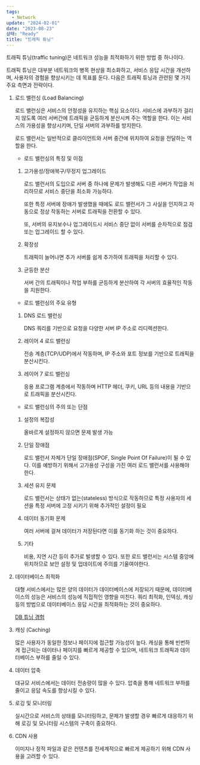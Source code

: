 ```yaml
---
tags:
  - Network
update: "2024-02-01"
date: "2023-08-23"
상태: "Ready"
title: "트래픽 튜닝"
---
```

트래픽 튜닝(traffic tuning)은 네트워크 성능을 최적화하기 위한 방법 중 하나이다.

트래픽 튜닝은 대부분 네트워크의 병목 현상을 최소화하고, 서비스 응답 시간을 개선하며, 사용자의 경험을 향상시키는 데 목표를 둔다. 다음은 트래픽 튜닝과 관련된 몇 가지 주요 측면과 전략이다.

1. 로드 밸런싱 (Load Balancing)

    로드 밸런싱은 서비스의 안정성을 유지하는 핵심 요소이다. 서비스에 과부하가 걸리지 않도록 여러 서버간에 트래픽을 균등하게 분산시켜 주는 역할을 한다. 이는 서비스의 가용성을 향상시키며, 단일 서버의 과부하를 방지한다.

    로드 밸런서는 일반적으로 클라이언트와 서버 중간에 위치하여 요청을 전달하는 역할을 한다. 

    - 로드 밸런싱의 특징 및 이점

    1. 고가용성/장애복구/무정지 업그레이드

        로드 밸런서의 도입으로 서버 중 하나에 문제가 발생해도 다른 서버가 작업을 처리하므로 서비스 중단을 최소화 가능하다. 

        또한 특정 서버에 장애가 발생했을 때에도 로드 밸런서가 그 사실을 인지하고 자동으로 정상 작동하는 서버로 트래픽을 전환할 수 있다. 

        또, 서버의 유지보수나 업그레이드시 서비스 중단 없이 서버를 순차적으로 점검 또는 업그레이드 할 수 있다. 

    1. 확장성

        트래픽이 늘어나면 추가 서버를 쉽게 추가하여 트래픽을 처리할 수 있다. 

    1. 균등한 분산

        서버 간의 트래픽이나 작업 부하를 균등하게 분산하여 각 서버의 효율적인 작동을 지원한다. 

    - 로드 밸런싱의 주요 유형

    1. DNS 로드 밸런싱

        DNS 쿼리를 기반으로 요청을 다양한 서버 IP 주소로 리디렉션한다. 

    1. 레이어 4 로드 밸런싱

        전송 계층(TCP/UDP)에서 작동하며, IP 주소와 포트 정보를 기반으로 트래픽을 분산시킨다. 

    1. 레이어 7 로드 밸런싱

        응용 프로그램 계층에서 작동하며 HTTP 헤더, 쿠키, URL 등의 내용을 기반으로 트래픽을 분산시킨다. 

    - 로드 밸런싱의 주의 또는 단점

    1. 설정의 복잡성

        올바르게 설정하지 않으면 문제 발생 가능

    1. 단일 장애점

        로드 밸런서 자체가 단일 장애점(SPOF, Single Point Of Failure)이 될 수 있다. 이를 예방하기 위해서 고가용성 구성을 가진 여러 로드 밸런서를 사용해야 한다. 

    1. 세션 유지 문제

        로드 밸런서는 상태가 없는(stateless) 방식으로 작동하므로 특정 사용자의 세션을 특정 서버에 고정 시키기 위해 추가적인 설정이 필요

    1. 데이터 동기화 문제

        여러 서버에 걸쳐 데이터가 저장된다면 이를 동기화 하는 것이 중요하다. 

    1. 기타

        비용, 지연 시간 등이 추가로 발생할 수 있다. 또한 로드 밸런서는 시스템 중앙에 위치하므로 보안 설정 및 업데이트에 주의를 기울여야한다. 

1. 데이터베이스 최적화

    대형 서비스에서는 많은 양의 데이터가 데이터베이스에 저장되기 때문에, 데이터베이스의 성능은 서비스의 성능에 직접적인 영향을 미친다. 쿼리 최적화, 인덱싱, 캐싱 등의 방법으로 데이터베이스 응답 시간을 최적화하는 것이 중요하다.

    [DB 튜닝 경험](https://sharknia.github.io/DB-튜닝-경험)  

1. 캐싱 (Caching)

    많은 사용자가 동일한 정보나 페이지에 접근할 가능성이 높다. 캐싱을 통해 빈번하게 접근되는 데이터나 페이지를 빠르게 제공할 수 있으며, 네트워크 트래픽과 데이터베이스 부하를 줄일 수 있다.

1. 데이터 압축

    대규모 서비스에서는 데이터 전송량이 많을 수 있다. 압축을 통해 네트워크 부하를 줄이고 응답 속도를 향상시킬 수 있다.

1. 로깅 및 모니터링

    실시간으로 서비스의 상태를 모니터링하고, 문제가 발생할 경우 빠르게 대응하기 위해 로깅 및 모니터링 시스템의 구축이 중요하다.

1. CDN 사용

    이미지나 정적 파일과 같은 컨텐츠를 전세계적으로 빠르게 제공하기 위해 CDN 사용을 고려할 수 있다.

    

